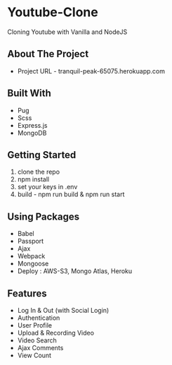 # Youtube-Clone

Cloning Youtube with Vanilla and NodeJS

## About The Project
- Project URL - tranquil-peak-65075.herokuapp.com
  
## Built With
- Pug
- Scss
- Express.js
- MongoDB

## Getting Started
1. clone the repo
2. npm install
3. set your keys in .env
4. build - npm run build & npm run start

## Using Packages
- Babel
- Passport
- Ajax
- Webpack
- Mongoose
- Deploy : AWS-S3, Mongo Atlas, Heroku

## Features
- Log In & Out (with Social Login)
- Authentication
- User Profile
- Upload & Recording Video
- Video Search
- Ajax Comments
- View Count
